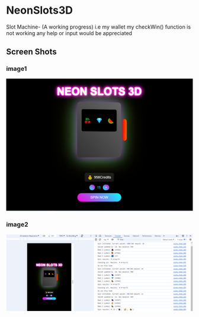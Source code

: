# NeonSlots3D
Slot Machine- (A working progress) 
i.e my wallet my checkWin() function is not working any help or input would be appreciated


## Screen Shots

### image1
![slots2](./slots2.png)

### image2
![slots1](./slots1.png)
